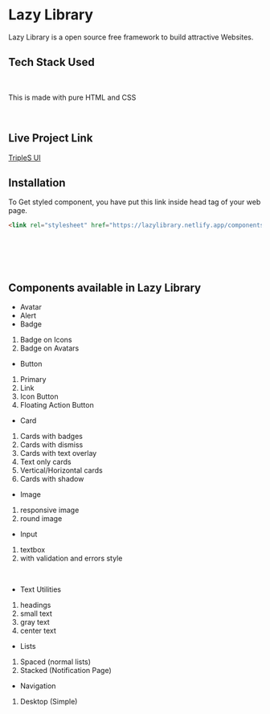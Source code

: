 # Lazy Library

Lazy Library is a open source free framework to build attractive Websites.

## Tech Stack Used 

</br>


This is made with pure HTML and CSS

</br> 

## Live Project Link 

[TripleS UI](https://lazylibrary.netlify.app/index.html)


## Installation<br>
To Get styled component, you have put this link inside head tag of your web page.<br>
```html
<link rel="stylesheet" href="https://lazylibrary.netlify.app/components.css">     


 
```

</br>

## Components available in Lazy Library

- Avatar
- Alert
- Badge
1. Badge on Icons
2. Badge on Avatars
- Button
1. Primary
2. Link
3. Icon Button
4. Floating Action Button
- Card
1. Cards with badges
2. Cards with dismiss
3. Cards with text overlay
4. Text only cards
5. Vertical/Horizontal cards
6. Cards with shadow
- Image
1. responsive image
2. round image
- Input
1. textbox
2. with validation and errors style

<br> 

- Text Utilities
1. headings
2. small text
3. gray text
4. center text
- Lists
1. Spaced (normal lists)
2. Stacked (Notification Page)
- Navigation
1. Desktop (Simple)
